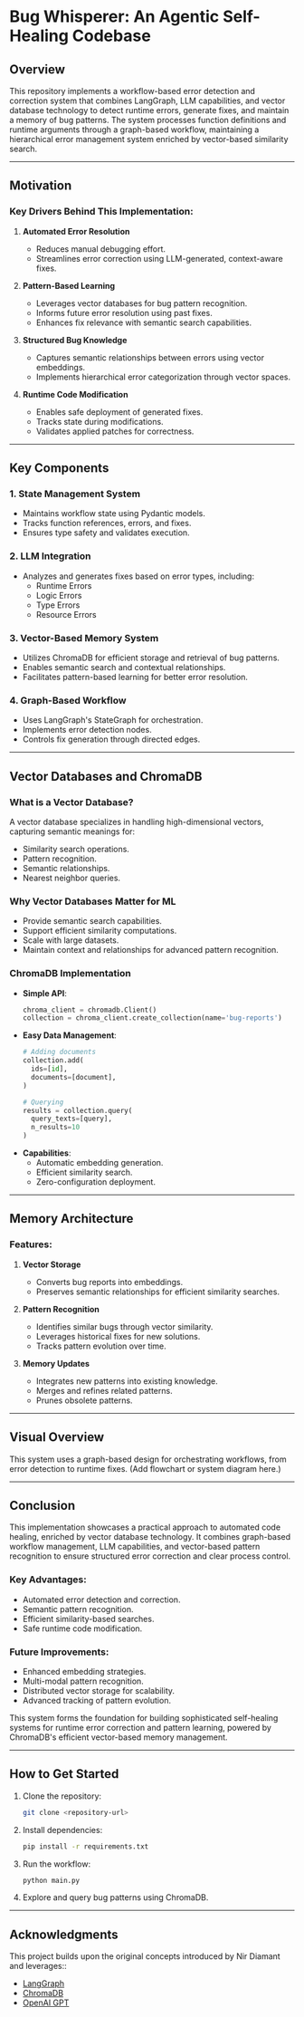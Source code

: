 # Bug Whisperer: An Agentic Self-Healing Codebase

## Overview
This repository implements a workflow-based error detection and correction system that combines LangGraph, LLM capabilities, and vector database technology to detect runtime errors, generate fixes, and maintain a memory of bug patterns. The system processes function definitions and runtime arguments through a graph-based workflow, maintaining a hierarchical error management system enriched by vector-based similarity search.

---

## Motivation
### Key Drivers Behind This Implementation:
1. **Automated Error Resolution**
   - Reduces manual debugging effort.
   - Streamlines error correction using LLM-generated, context-aware fixes.

2. **Pattern-Based Learning**
   - Leverages vector databases for bug pattern recognition.
   - Informs future error resolution using past fixes.
   - Enhances fix relevance with semantic search capabilities.

3. **Structured Bug Knowledge**
   - Captures semantic relationships between errors using vector embeddings.
   - Implements hierarchical error categorization through vector spaces.

4. **Runtime Code Modification**
   - Enables safe deployment of generated fixes.
   - Tracks state during modifications.
   - Validates applied patches for correctness.

---

## Key Components

### 1. **State Management System**
- Maintains workflow state using Pydantic models.
- Tracks function references, errors, and fixes.
- Ensures type safety and validates execution.

### 2. **LLM Integration**
- Analyzes and generates fixes based on error types, including:
  - Runtime Errors
  - Logic Errors
  - Type Errors
  - Resource Errors

### 3. **Vector-Based Memory System**
- Utilizes ChromaDB for efficient storage and retrieval of bug patterns.
- Enables semantic search and contextual relationships.
- Facilitates pattern-based learning for better error resolution.

### 4. **Graph-Based Workflow**
- Uses LangGraph's StateGraph for orchestration.
- Implements error detection nodes.
- Controls fix generation through directed edges.

---

## Vector Databases and ChromaDB

### What is a Vector Database?
A vector database specializes in handling high-dimensional vectors, capturing semantic meanings for:
- Similarity search operations.
- Pattern recognition.
- Semantic relationships.
- Nearest neighbor queries.

### Why Vector Databases Matter for ML
- Provide semantic search capabilities.
- Support efficient similarity computations.
- Scale with large datasets.
- Maintain context and relationships for advanced pattern recognition.

### ChromaDB Implementation
- **Simple API**:
  ```python
  chroma_client = chromadb.Client()
  collection = chroma_client.create_collection(name='bug-reports')
  ```
- **Easy Data Management**:
  ```python
  # Adding documents
  collection.add(
    ids=[id],
    documents=[document],
  )

  # Querying
  results = collection.query(
    query_texts=[query],
    n_results=10
  )
  ```
- **Capabilities**:
  - Automatic embedding generation.
  - Efficient similarity search.
  - Zero-configuration deployment.

---

## Memory Architecture
### Features:
1. **Vector Storage**
   - Converts bug reports into embeddings.
   - Preserves semantic relationships for efficient similarity searches.

2. **Pattern Recognition**
   - Identifies similar bugs through vector similarity.
   - Leverages historical fixes for new solutions.
   - Tracks pattern evolution over time.

3. **Memory Updates**
   - Integrates new patterns into existing knowledge.
   - Merges and refines related patterns.
   - Prunes obsolete patterns.

---

## Visual Overview
This system uses a graph-based design for orchestrating workflows, from error detection to runtime fixes. (Add flowchart or system diagram here.)

---

## Conclusion
This implementation showcases a practical approach to automated code healing, enriched by vector database technology. It combines graph-based workflow management, LLM capabilities, and vector-based pattern recognition to ensure structured error correction and clear process control.

### Key Advantages:
- Automated error detection and correction.
- Semantic pattern recognition.
- Efficient similarity-based searches.
- Safe runtime code modification.

### Future Improvements:
- Enhanced embedding strategies.
- Multi-modal pattern recognition.
- Distributed vector storage for scalability.
- Advanced tracking of pattern evolution.

This system forms the foundation for building sophisticated self-healing systems for runtime error correction and pattern learning, powered by ChromaDB's efficient vector-based memory management.

---

## How to Get Started
1. Clone the repository:
   ```bash
   git clone <repository-url>
   ```

2. Install dependencies:
   ```bash
   pip install -r requirements.txt
   ```

3. Run the workflow:
   ```bash
   python main.py
   ```

4. Explore and query bug patterns using ChromaDB.

---

## Acknowledgments
This project builds upon the original concepts introduced by Nir Diamant and leverages::
- [LangGraph](https://github.com/langgraph)
- [ChromaDB](https://chromadb.com)
- [OpenAI GPT](https://openai.com)

